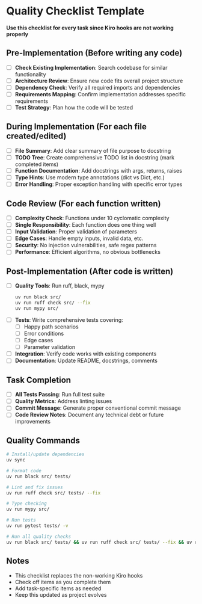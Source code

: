 # Quality Checklist Template

**Use this checklist for every task since Kiro hooks are not working properly**

## Pre-Implementation (Before writing any code)

- [ ] **Check Existing Implementation**: Search codebase for similar functionality
- [ ] **Architecture Review**: Ensure new code fits overall project structure
- [ ] **Dependency Check**: Verify all required imports and dependencies
- [ ] **Requirements Mapping**: Confirm implementation addresses specific requirements
- [ ] **Test Strategy**: Plan how the code will be tested

## During Implementation (For each file created/edited)

- [ ] **File Summary**: Add clear summary of file purpose to docstring
- [ ] **TODO Tree**: Create comprehensive TODO list in docstring (mark completed items)
- [ ] **Function Documentation**: Add docstrings with args, returns, raises
- [ ] **Type Hints**: Use modern type annotations (dict vs Dict, etc.)
- [ ] **Error Handling**: Proper exception handling with specific error types

## Code Review (For each function written)

- [ ] **Complexity Check**: Functions under 10 cyclomatic complexity
- [ ] **Single Responsibility**: Each function does one thing well
- [ ] **Input Validation**: Proper validation of parameters
- [ ] **Edge Cases**: Handle empty inputs, invalid data, etc.
- [ ] **Security**: No injection vulnerabilities, safe regex patterns
- [ ] **Performance**: Efficient algorithms, no obvious bottlenecks

## Post-Implementation (After code is written)

- [ ] **Quality Tools**: Run ruff, black, mypy
  ```bash
  uv run black src/
  uv run ruff check src/ --fix
  uv run mypy src/
  ```
- [ ] **Tests**: Write comprehensive tests covering:
  - [ ] Happy path scenarios
  - [ ] Error conditions
  - [ ] Edge cases
  - [ ] Parameter validation
- [ ] **Integration**: Verify code works with existing components
- [ ] **Documentation**: Update README, docstrings, comments

## Task Completion

- [ ] **All Tests Passing**: Run full test suite
- [ ] **Quality Metrics**: Address linting issues
- [ ] **Commit Message**: Generate proper conventional commit message
- [ ] **Code Review Notes**: Document any technical debt or future improvements

## Quality Commands

```bash
# Install/update dependencies
uv sync

# Format code
uv run black src/ tests/

# Lint and fix issues
uv run ruff check src/ tests/ --fix

# Type checking
uv run mypy src/

# Run tests
uv run pytest tests/ -v

# Run all quality checks
uv run black src/ tests/ && uv run ruff check src/ tests/ --fix && uv run mypy src/ && uv run pytest tests/ -v
```

## Notes

- This checklist replaces the non-working Kiro hooks
- Check off items as you complete them
- Add task-specific items as needed
- Keep this updated as project evolves

